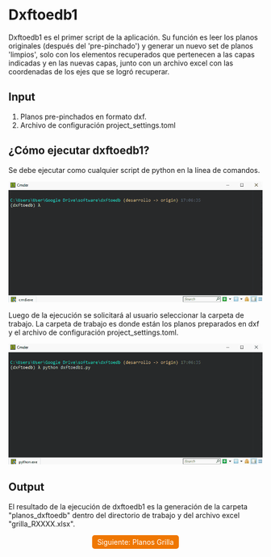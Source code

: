 # Dxftoedb1

Dxftoedb1 es el primer script de la aplicación. Su función es leer los planos originales (después del 'pre-pinchado') y generar un nuevo set de planos 'limpios', solo con los elementos recuperados que pertenecen a las capas indicadas y en las nuevas capas, junto con un archivo excel con las coordenadas de los ejes que se logró recuperar.

## Input

1. Planos pre-pinchados en formato dxf.
2. Archivo de configuración project_settings.toml

## ¿Cómo ejecutar dxftoedb1?

Se debe ejecutar como cualquier script de python en la línea de comandos.

<p align="center">
  <img src="../images/dxftoedb1a.gif" style="max-width:100%;">
</p>

Luego de la ejecución se solicitará al usuario seleccionar la carpeta de trabajo. La carpeta de trabajo es donde están los planos preparados en dxf y el archivo de configuración project_settings.toml.

<p align="center">
  <img src="../images/dxftoedb1b.gif" style="max-width:100%;">
</p>

## Output

El resultado de la ejecución de dxftoedb1 es la generación de la carpeta "planos_dxftoedb" dentro del directorio de trabajo y del archivo excel "grilla_RXXXX.xlsx".

<div style="text-align: center;">
  <a href="../planos_grilla/" style="display: inline-block; background-color: #EF7701; color: white; padding: 5px 10px; text-decoration: none; border-radius: 5px;">Siguiente: Planos Grilla</a>
</div>
